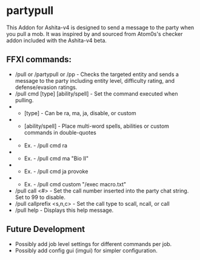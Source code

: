 # partypull
This Addon for Ashita-v4 is designed to send a message to the party when you pull a mob.  It was inspired by and sourced from Atom0s's checker addon included with the Ashita-v4 beta.

## FFXI commands:
* /pull or /partypull or /pp - Checks the targeted entity and sends a message to the party including entity level, difficulty rating, and defense/evasion ratings.
* /pull cmd [type] [ability/spell] - Set the command executed when pulling.
* * [type] - Can be ra, ma, ja, disable, or custom
* * [ability/spell] - Place multi-word spells, abilities or custom commands in double-quotes
* * Ex. - /pull cmd ra
* * Ex. - /pull cmd ma "Bio II"
* * Ex. - /pull cmd ja provoke
* * Ex. - /pull cmd custom "/exec macro.txt"
* /pull call \<#\> - Set the call number inserted into the party chat string. Set to 99 to disable.
* /pull callprefix \<s,n,c\> - Set the call type to scall, ncall, or call
* /pull help - Displays this help message.

## Future Development
* Possibly add job level settings for different commands per job.
* Possibly add config gui (imgui) for simpler configuration.
